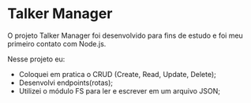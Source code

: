 # Talker Manager

O projeto Talker Manager foi desenvolvido para fins de estudo e foi meu primeiro contato com Node.js.

Nesse projeto eu: 

- Coloquei em pratica o CRUD (Create, Read, Update, Delete);
- Desenvolvi endpoints(rotas);
- Utilizei o módulo FS para ler e escrever em um arquivo JSON;
